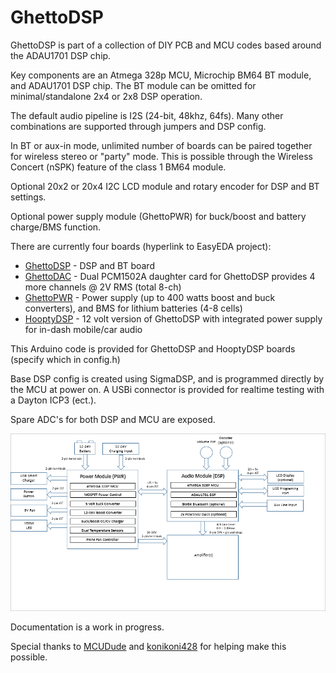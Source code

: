 # GhettoDSP
 
GhettoDSP is part of a collection of DIY PCB and MCU codes based around the ADAU1701 DSP chip.

Key components are an Atmega 328p MCU, Microchip BM64 BT module, and ADAU1701 DSP chip.   The BT module can be omitted for minimal/standalone 2x4 or 2x8 DSP operation.

The default audio pipeline is I2S (24-bit, 48khz, 64fs).  Many other combinations are supported through jumpers and DSP config.

In BT or aux-in mode, unlimited number of boards can be paired together for wireless stereo or "party" mode.   This is possible through the Wireless Concert (nSPK) feature of the class 1 BM64 module.

Optional 20x2 or 20x4 I2C LCD module and rotary encoder for DSP and BT settings.

Optional power supply module (GhettoPWR) for buck/boost and battery charge/BMS function.

There are currently four boards (hyperlink to EasyEDA project):

* [GhettoDSP](https://oshwlab.com/k6rp/mega328p-adau1701_copy_copy_copy_copy_copy_copy_copy_copy_copy) - DSP and BT board
* [GhettoDAC](https://oshwlab.com/k6rp/ghettodac-0-1) - Dual PCM1502A daughter card for GhettoDSP provides 4 more channels @ 2V RMS (total 8-ch)
* [GhettoPWR](https://github.com/djamps/GhettoPWR) - Power supply (up to 400 watts boost and buck converters), and BMS for lithium batteries (4-8 cells)
* [HooptyDSP](https://oshwlab.com/k6rp/mega328p-adau1701_copy_copy_copy_copy_copy_copy_copy_copy) - 12 volt version of GhettoDSP with integrated power supply for in-dash mobile/car audio

This Arduino code is provided for GhettoDSP and HooptyDSP boards (specify which in config.h)

Base DSP config is created using SigmaDSP, and is programmed directly by the MCU at power on.  A USBi connector is provided for realtime testing with a Dayton ICP3 (ect.).  

Spare ADC's for both DSP and MCU are exposed.

![Screenshot](Docs/diagram.png)

Documentation is a work in progress.

Special thanks to [MCUDude](https://github.com/MCUdude/SigmaDSP) and [konikoni428](https://github.com/konikoni428/BM64_arduino) for helping make this possible.
